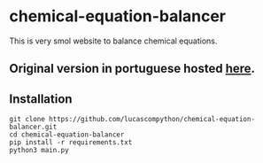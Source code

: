 # chemical-equation-balancer
This is very smol website to balance chemical equations.

## Original version in portuguese hosted [here](https://acertador.lucaslinhares2.repl.co).

## Installation
```shell
git clone https://github.com/lucascompython/chemical-equation-balancer.git
cd chemical-equation-balancer
pip install -r requirements.txt
python3 main.py
```
